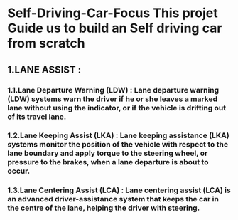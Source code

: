 # Self-Driving-Car-Focus This projet Guide us to build an Self driving car from scratch 
## 1.LANE ASSIST :
### 1.1.Lane Departure Warning (LDW) : Lane departure warning (LDW) systems warn the driver if he or she leaves a marked lane without using the indicator, or if the vehicle is drifting out of its travel lane.
### 1.2.Lane Keeping Assist (LKA) : Lane keeping assistance (LKA) systems monitor the position of the vehicle with respect to the lane boundary and apply torque to the steering wheel, or pressure to the brakes, when a lane departure is about to occur.
### 1.3.Lane Centering Assist (LCA) : Lane centering assist (LCA) is an advanced driver-assistance system that keeps the car in the centre of the lane, helping the driver with steering.
